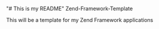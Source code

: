 "# This is my README" 
Zend-Framework-Template

This will be a template for my Zend Framework applications
